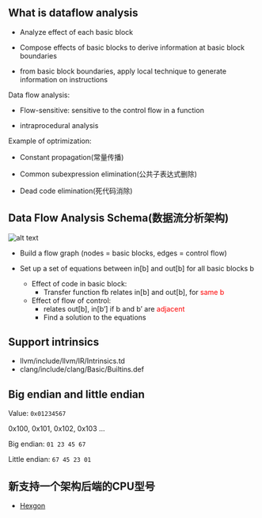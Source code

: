 ## What is dataflow analysis

* Analyze effect of each basic block

* Compose effects of basic blocks to derive information at basic block boundaries

* from basic block boundaries, apply local technique to generate information on instructions


Data flow analysis:

* Flow-sensitive: sensitive to the control flow in a function

* intraprocedural analysis

Example of optrimization:

* Constant propagation(常量传播)

* Common subexpression elimination(公共子表达式删除)

* Dead code elimination(死代码消除)


## Data Flow Analysis Schema(数据流分析架构)

![alt text](image.png)
* Build a flow graph (nodes = basic blocks, edges = control flow)

* Set up a set of equations between in[b] and out[b] for all basic blocks b

  * Effect of code in basic block:
    * Transfer function fb relates in[b] and out[b], for <font color='red'>same b</font>
  * Effect of flow of control:
    * relates out[b], in[b’] if b and b’ are <font color='red'>adjacent</font>
    * Find a solution to the equations


## Support intrinsics

* llvm/include/llvm/IR/Intrinsics.td
* clang/include/clang/Basic/Builtins.def

## Big endian and little endian

Value: `0x01234567`

0x100, 0x101, 0x102, 0x103 ...

Big endian: `01 23 45 67`

Little endian: `67 45 23 01`

## 新支持一个架构后端的CPU型号

- [Hexgon](https://github.com/llvm/llvm-project/commit/8b37c1c71bf6)
